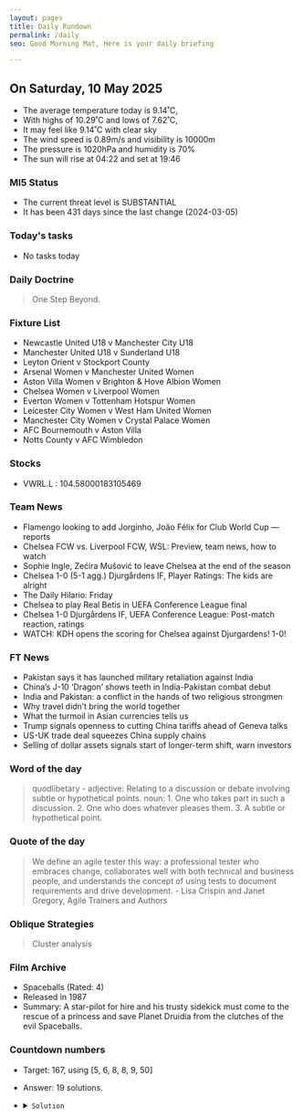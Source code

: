 ```yaml
---
layout: pages
title: Daily Rundown
permalink: /daily
seo: Good Morning Mat, Here is your daily briefing

---
```


<!-- weather_marker starts -->
## On Saturday, 10 May 2025

- The average temperature today is 9.14˚C,
- With highs of 10.29˚C and lows of 7.62˚C,
- It may feel like 9.14˚C with clear sky
- The wind speed is 0.89m/s and visibility is 10000m
- The pressure is 1020hPa and humidity is 70%
- The sun will rise at 04:22 and set at 19:46

<!-- weather_marker ends -->

### MI5 Status
<!-- threat_marker starts -->
- The current threat level is <span class="highlighter">SUBSTANTIAL</span>
- It has been 431 days since the last change (2024-03-05)

<!-- threat_marker ends -->

### Today's tasks
<!-- task_marker starts -->
- No tasks today
<!-- task_marker ends -->

### Daily Doctrine
<!-- doctrine_marker starts -->
> One Step Beyond.
<!-- doctrine_marker ends -->

### Fixture List

<!-- fixture_marker starts -->
- Newcastle United U18 v Manchester City U18
- Manchester United U18 v Sunderland U18
- Leyton Orient v Stockport County
- Arsenal Women v Manchester United Women
- Aston Villa Women v Brighton & Hove Albion Women
- Chelsea Women v Liverpool Women
- Everton Women v Tottenham Hotspur Women
- Leicester City Women v West Ham United Women
- Manchester City Women v Crystal Palace Women
- AFC Bournemouth v Aston Villa
- Notts County v AFC Wimbledon
<!-- fixture_marker ends -->


### Stocks

<!-- stocks_marker starts -->

- VWRL.L : 104.58000183105469 

<!-- stocks_marker ends -->


### Team News
<!-- news_marker starts -->

 - Flamengo looking to add Jorginho, João Félix for Club World Cup — reports
 - Chelsea FCW vs. Liverpool FCW, WSL: Preview, team news, how to watch
 - Sophie Ingle, Zećira Mušović to leave Chelsea at the end of the season
 - Chelsea 1-0 (5-1 agg.) Djurgårdens IF, Player Ratings: The kids are alright
 - The Daily Hilario: Friday
 - Chelsea to play Real Betis in UEFA Conference League final
 - Chelsea 1-0 Djurgårdens IF, UEFA Conference League: Post-match reaction, ratings
 - WATCH: KDH opens the scoring for Chelsea against Djurgardens! 1-0!

<!-- news_marker ends -->

### FT News

<!-- ftnews_marker starts -->

 - Pakistan says it has launched military retaliation against India
 - China’s J-10 ‘Dragon’ shows teeth in India-Pakistan combat debut
 - India and Pakistan: a conflict in the hands of two religious strongmen
 - Why travel didn’t bring the world together
 - What the turmoil in Asian currencies tells us
 - Trump signals openness to cutting China tariffs ahead of Geneva talks
 - US-UK trade deal squeezes China supply chains
 - Selling of dollar assets signals start of longer-term shift, warn investors

<!-- ftnews_marker ends -->

### Word of the day

<!-- word_marker starts -->

 > quodlibetary - adjective: Relating to a discussion or debate involving subtle or hypothetical points. noun: 1. One who takes part in such a discussion. 2. One who does whatever pleases them. 3. A subtle or hypothetical point.

<!-- word_marker ends -->


### Quote of the day
<!-- quote_marker starts -->

> We define an agile tester this way: a professional tester who embraces change, collaborates well with both technical and business people, and understands the concept of using tests to document requirements and drive development. - Lisa Crispin and Janet Gregory, Agile Trainers and Authors

<!-- quote_marker ends -->

### Oblique Strategies
<!-- eno_marker starts -->
> Cluster analysis

<!-- eno_marker ends -->

### Film Archive

<!-- film_marker starts -->
- Spaceballs (Rated: 4)
- Released in 1987
- Summary: A star-pilot for hire and his trusty sidekick must come to the rescue of a princess and save Planet Druidia from the clutches of the evil Spaceballs.
<!-- film_marker ends -->

### Countdown numbers
<!-- game_marker starts -->

- Target: 167, using [5, 6, 8, 8, 9, 50]
- Answer: 19 solutions.

- <details><summary><code>Solution</code></summary>

  Solution: ( 50 - 9 - 8 ) x 5 + 8 - 6

   </details>

<!-- game_marker ends -->
